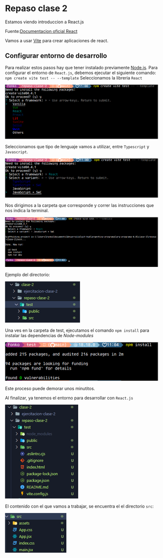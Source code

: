 # Repaso clase 2

Estamos viendo introduccion a React.js

Fuente:[Documentacion oficial React](https://es.react.dev/)

Vamos a usar [Vite](https://vitejs.dev/) para crear aplicaciones de react.

## Configurar entorno de desarrollo

Para realizar estos pasos hay que tener instalado previamente [Node.js](https://nodejs.org/en).
Para configurar el entorno de `React.js`, debemos ejecutar el siguiente comando:
`npm create vite test -- --template`
Seleccionamos la libreria `React`

![paso 1](./images/image-3.png)

Seleccionamos que tipo de lenguaje vamos a utilizar, entre `Typescript` y `Javascript`.

![paso 2](./images/image-4.png)

Nos dirigimos a la carpeta que corresponde y correr las instrucciones que nos indica la terminal.

![Paso 3](./images/image-5.png)

Ejemplo del directorio:

![Alt text](./images/image-6.png)

Una ves en la carpeta de test, ejecutamos el comando `npm install` para instalar las dependencias de *Node-modules*

![Alt text](./images/image-7.png)

Este proceso puede demorar unos minutitos.

Al finalizar, ya tenemos el entorno para desarrollar con `React.js`

![Alt text](./images/image-8.png)

El contenido con el que vamos a trabajar, se encuentra el el directorio `src`:

![Alt text](./images/image-9.png)
